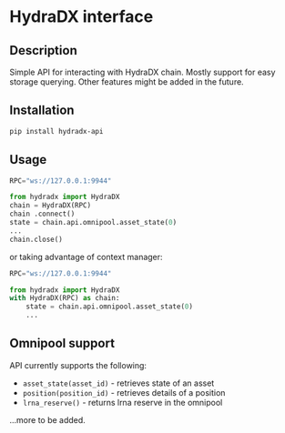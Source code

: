 # HydraDX interface

## Description
Simple API for interacting with HydraDX chain.
Mostly support for easy storage querying.
Other features might be added in the future.

## Installation
```bash
pip install hydradx-api
```

## Usage
```python
RPC="ws://127.0.0.1:9944"

from hydradx import HydraDX
chain = HydraDX(RPC) 
chain .connect()
state = chain.api.omnipool.asset_state(0)
...
chain.close()

```

or taking advantage of context manager:

```python
RPC="ws://127.0.0.1:9944"

from hydradx import HydraDX
with HydraDX(RPC) as chain:
    state = chain.api.omnipool.asset_state(0)
    ...

```

## Omnipool support
API currently supports the following:

- `asset_state(asset_id)` - retrieves state of an asset
- `position(position_id)` - retrieves details of a position
- `lrna_reserve()` - returns lrna reserve in the omnipool

...more to be added.